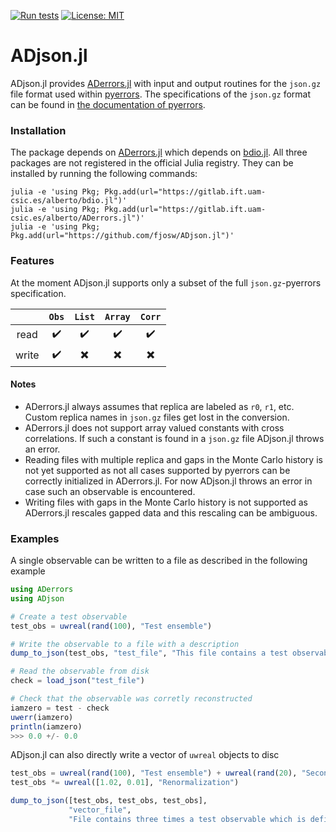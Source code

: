 [![Run tests](https://github.com/fjosw/ADjson.jl/actions/workflows/test.yml/badge.svg)](https://github.com/fjosw/ADjson.jl/actions/workflows/test.yml) [![License: MIT](https://img.shields.io/badge/License-MIT-yellow.svg)](https://opensource.org/licenses/MIT)
# ADjson.jl
ADjson.jl provides [ADerrors.jl](https://gitlab.ift.uam-csic.es/alberto/aderrors.jl) with input and output routines for the `json.gz` file format used within [pyerrors](https://github.com/fjosw/pyerrors).
The specifications of the `json.gz` format can be found in [the documentation of pyerrors](https://fjosw.github.io/pyerrors/pyerrors.html#export-data).

### Installation
The package depends on [ADerrors.jl](https://gitlab.ift.uam-csic.es/alberto/aderrors.jl) which depends on [bdio.jl](https://gitlab.ift.uam-csic.es/alberto/bdio.jl).
All three packages are not registered in the official Julia registry. They can be installed by running the following commands:
```
julia -e 'using Pkg; Pkg.add(url="https://gitlab.ift.uam-csic.es/alberto/bdio.jl")'
julia -e 'using Pkg; Pkg.add(url="https://gitlab.ift.uam-csic.es/alberto/ADerrors.jl")'
julia -e 'using Pkg; Pkg.add(url="https://github.com/fjosw/ADjson.jl")'
```

### Features
At the moment ADjson.jl supports only a subset of the full `json.gz`-pyerrors specification.

| | `Obs` | `List` | `Array` | `Corr` |
| :---: | :---: | :---: | :---: | :---: |
| read | :heavy_check_mark: | :heavy_check_mark: | :heavy_check_mark: | :heavy_check_mark: |
| write | :heavy_check_mark: | :heavy_multiplication_x: | :heavy_multiplication_x: | :heavy_multiplication_x: |

#### Notes
- ADerrors.jl always assumes that replica are labeled as `r0`, `r1`, etc. Custom replica names in `json.gz` files get lost in the conversion.
- ADerrors.jl does not support array valued constants with cross correlations. If such a constant is found in a `json.gz` file ADjson.jl throws an error.
- Reading files with multiple replica and gaps in the Monte Carlo history is not yet supported as not all cases supported by pyerrors can be correctly initialized in ADerrors.jl. For now ADjson.jl throws an error in case such an observable is encountered.
- Writing files with gaps in the Monte Carlo history is not supported as ADerrors.jl rescales gapped data and this rescaling can be ambiguous.

### Examples
A single observable can be written to a file as described in the following example
```Julia
using ADerrors
using ADjson

# Create a test observable
test_obs = uwreal(rand(100), "Test ensemble")

# Write the observable to a file with a description
dump_to_json(test_obs, "test_file", "This file contains a test observable.")

# Read the observable from disk
check = load_json("test_file")

# Check that the observable was corretly reconstructed
iamzero = test - check
uwerr(iamzero)
println(iamzero)
>>> 0.0 +/- 0.0
```

ADjson.jl can also directly write a vector of `uwreal` objects to disc
```Julia
test_obs = uwreal(rand(100), "Test ensemble") + uwreal(rand(20), "Second shorter test ensemble")
test_obs *= uwreal([1.02, 0.01], "Renormalization")

dump_to_json([test_obs, test_obs, test_obs],
             "vector_file",
             "File contains three times a test observable which is defined on two ensembles and a constant.")
```
